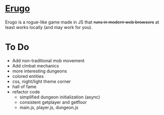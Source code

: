 # [Erugo](https://na4n.github.io/erugo) 
Erugo is a rogue-like game made in JS that ~~runs in modern web browsers~~ at least works locally (and may work for you).

# To Do
- Add non-traditional mob movement
- Add clmbat mechanics
- more interesting dungeons
- colored entities
- css, night/light theme corner
- hall of fame
- refactor code
	- simplified dungeon initialization (async)
	- consistent getplayer and getfloor
	- main.js, player.js, dungeon.js
